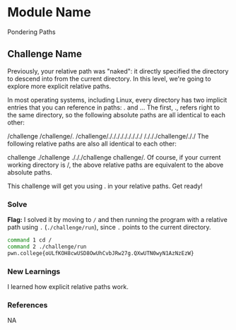 # Module Name 
Pondering Paths


## Challenge Name
Previously, your relative path was "naked": it directly specified the directory to descend into from the current directory. In this level, we're going to explore more explicit relative paths.

In most operating systems, including Linux, every directory has two implicit entries that you can reference in paths: . and ... The first, ., refers right to the same directory, so the following absolute paths are all identical to each other:

/challenge
/challenge/.
/challenge/./././././././././
/./././challenge/././
The following relative paths are also all identical to each other:

challenge
./challenge
./././challenge
challenge/.
Of course, if your current working directory is /, the above relative paths are equivalent to the above absolute paths.

This challenge will get you using . in your relative paths. Get ready!

### Solve
**Flag:** 
I solved it by moving to `/` and then running the program with a relative path using `.` (`./challenge/run`), since `.` points to the current directory.

```bash
command 1 cd /
command 2 ./challenge/run
pwn.college{oULfKOH8cwUSD8OwUhCvbJRw27g.QXwUTN0wyN1AzNzEzW}
```

### New Learnings
I learned how explicit relative paths work.
### References 
NA